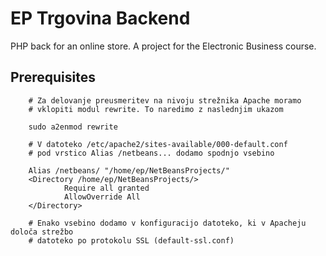 # EP Trgovina Backend

PHP back for an online store. A project for the Electronic Business course. 

## Prerequisites

        # Za delovanje preusmeritev na nivoju strežnika Apache moramo
        # vklopiti modul rewrite. To naredimo z naslednjim ukazom

        sudo a2enmod rewrite

        # V datoteko /etc/apache2/sites-available/000-default.conf
        # pod vrstico Alias /netbeans... dodamo spodnjo vsebino

        Alias /netbeans/ "/home/ep/NetBeansProjects/"
        <Directory /home/ep/NetBeansProjects/>
                Require all granted
                AllowOverride All
        </Directory>

        # Enako vsebino dodamo v konfiguracijo datoteko, ki v Apacheju določa strežbo 
        # datoteko po protokolu SSL (default-ssl.conf)

